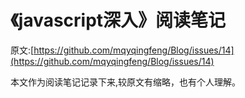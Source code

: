 # 《javascript深入》阅读笔记

原文:[https://github.com/mqyqingfeng/Blog/issues/14](https://github.com/mqyqingfeng/Blog/issues/14)

本文作为阅读笔记记录下来,较原文有缩略，也有个人理解。

##